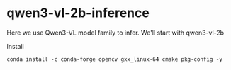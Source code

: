 # qwen3-vl-2b-inference

Here we use Qwen3-VL model family to infer. We'll start with qwen3-vl-2b

Install

```
conda install -c conda-forge opencv gxx_linux-64 cmake pkg-config -y
```